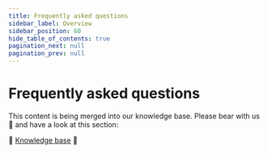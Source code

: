 ```yaml
---
title: Frequently asked questions
sidebar_label: Overview
sidebar_position: 60
hide_table_of_contents: true
pagination_next: null
pagination_prev: null
---
```


# Frequently asked questions


This content is being merged into our knowledge base. Please bear with us 🐻 and have a look at this section:

🔎 [Knowledge base](../common-topics/README.md) 🔎
